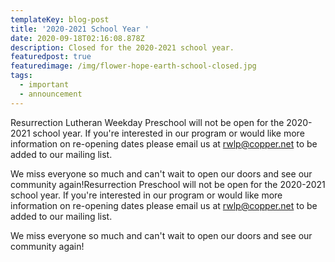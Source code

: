 ```yaml
---
templateKey: blog-post
title: '2020-2021 School Year '
date: 2020-09-18T02:16:08.878Z
description: Closed for the 2020-2021 school year.
featuredpost: true
featuredimage: /img/flower-hope-earth-school-closed.jpg
tags:
  - important
  - announcement
---
```

Resurrection Lutheran Weekday Preschool will not be open for the 2020-2021 school year. If you're interested in our program or would like more information on re-opening dates please email us at [rwlp@copper.net](mailto:rwlp@copper.net) to be added to our mailing list. 

We miss everyone so much and can't wait to open our doors and see our community again!Resurrection Preschool will not be open for the 2020-2021 school year. If you're interested in our program or would like more information on re-opening dates please email us at rwlp@copper.net to be added to our mailing list. 

We miss everyone so much and can't wait to open our doors and see our community again!
